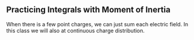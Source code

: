 ## Practicing Integrals with Moment of Inertia 

When there is a few point charges, we can just sum each electric field. In this class we will also at continuous charge distribution. 